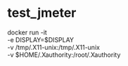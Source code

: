 # test_jmeter

docker run -it \
-e DISPLAY=$DISPLAY \
-v /tmp/.X11-unix:/tmp/.X11-unix \
-v $HOME/.Xauthority:/root/.Xauthority
